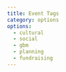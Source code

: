 ```yaml
---
title: Event Tags
category: options
options:
  - cultural
  - social
  - gbm
  - planning
  - fundraising
---
```

